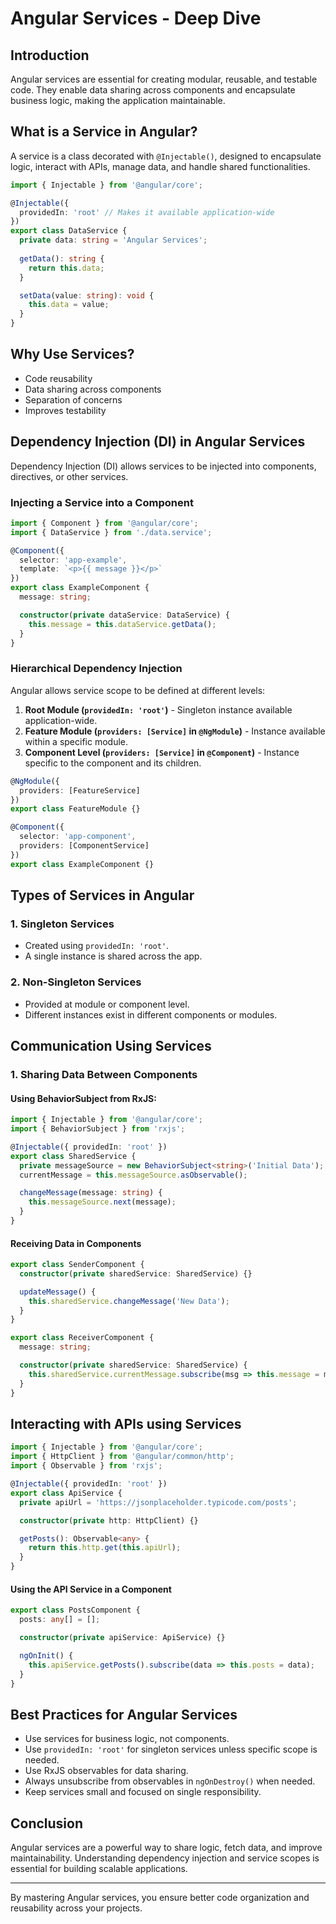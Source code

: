 # Angular Services - Deep Dive

## Introduction
Angular services are essential for creating modular, reusable, and testable code. They enable data sharing across components and encapsulate business logic, making the application maintainable.

## What is a Service in Angular?
A service is a class decorated with `@Injectable()`, designed to encapsulate logic, interact with APIs, manage data, and handle shared functionalities.

```typescript
import { Injectable } from '@angular/core';

@Injectable({
  providedIn: 'root' // Makes it available application-wide
})
export class DataService {
  private data: string = 'Angular Services';
  
  getData(): string {
    return this.data;
  }

  setData(value: string): void {
    this.data = value;
  }
}
```

## Why Use Services?
- Code reusability
- Data sharing across components
- Separation of concerns
- Improves testability

## Dependency Injection (DI) in Angular Services
Dependency Injection (DI) allows services to be injected into components, directives, or other services.

### **Injecting a Service into a Component**

```typescript
import { Component } from '@angular/core';
import { DataService } from './data.service';

@Component({
  selector: 'app-example',
  template: `<p>{{ message }}</p>`
})
export class ExampleComponent {
  message: string;

  constructor(private dataService: DataService) {
    this.message = this.dataService.getData();
  }
}
```

### **Hierarchical Dependency Injection**
Angular allows service scope to be defined at different levels:
1. **Root Module (`providedIn: 'root'`)** - Singleton instance available application-wide.
2. **Feature Module (`providers: [Service]` in `@NgModule`)** - Instance available within a specific module.
3. **Component Level (`providers: [Service]` in `@Component`)** - Instance specific to the component and its children.

```typescript
@NgModule({
  providers: [FeatureService]
})
export class FeatureModule {}
```

```typescript
@Component({
  selector: 'app-component',
  providers: [ComponentService]
})
export class ExampleComponent {}
```

## Types of Services in Angular
### **1. Singleton Services**
- Created using `providedIn: 'root'`.
- A single instance is shared across the app.

### **2. Non-Singleton Services**
- Provided at module or component level.
- Different instances exist in different components or modules.

## Communication Using Services
### **1. Sharing Data Between Components**
#### Using BehaviorSubject from RxJS:
```typescript
import { Injectable } from '@angular/core';
import { BehaviorSubject } from 'rxjs';

@Injectable({ providedIn: 'root' })
export class SharedService {
  private messageSource = new BehaviorSubject<string>('Initial Data');
  currentMessage = this.messageSource.asObservable();

  changeMessage(message: string) {
    this.messageSource.next(message);
  }
}
```

#### **Receiving Data in Components**
```typescript
export class SenderComponent {
  constructor(private sharedService: SharedService) {}

  updateMessage() {
    this.sharedService.changeMessage('New Data');
  }
}
```

```typescript
export class ReceiverComponent {
  message: string;

  constructor(private sharedService: SharedService) {
    this.sharedService.currentMessage.subscribe(msg => this.message = msg);
  }
}
```

## Interacting with APIs using Services
```typescript
import { Injectable } from '@angular/core';
import { HttpClient } from '@angular/common/http';
import { Observable } from 'rxjs';

@Injectable({ providedIn: 'root' })
export class ApiService {
  private apiUrl = 'https://jsonplaceholder.typicode.com/posts';

  constructor(private http: HttpClient) {}

  getPosts(): Observable<any> {
    return this.http.get(this.apiUrl);
  }
}
```

#### **Using the API Service in a Component**
```typescript
export class PostsComponent {
  posts: any[] = [];

  constructor(private apiService: ApiService) {}

  ngOnInit() {
    this.apiService.getPosts().subscribe(data => this.posts = data);
  }
}
```

## Best Practices for Angular Services
- Use services for business logic, not components.
- Use `providedIn: 'root'` for singleton services unless specific scope is needed.
- Use RxJS observables for data sharing.
- Always unsubscribe from observables in `ngOnDestroy()` when needed.
- Keep services small and focused on single responsibility.

## Conclusion
Angular services are a powerful way to share logic, fetch data, and improve maintainability. Understanding dependency injection and service scopes is essential for building scalable applications.

---
By mastering Angular services, you ensure better code organization and reusability across your projects.
